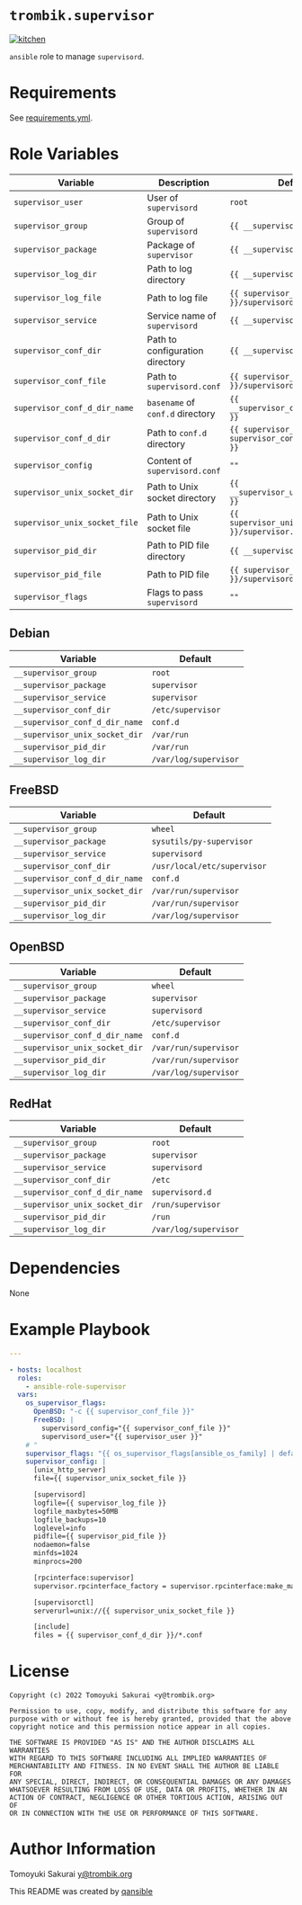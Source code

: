 # `trombik.supervisor`

[![kitchen](https://github.com/trombik/ansible-role-supervisor/actions/workflows/kitchen.yml/badge.svg)](https://github.com/trombik/ansible-role-supervisor/actions/workflows/kitchen.yml)

`ansible` role to manage `supervisord`.

# Requirements

See [requirements.yml](requirements.yml).

# Role Variables

| Variable | Description | Default |
|----------|-------------|---------|
| `supervisor_user` | User of `supervisord` | `root` |
| `supervisor_group` | Group of `supervisord` | `{{ __supervisor_group }}` |
| `supervisor_package` | Package of `supervisor` | `{{ __supervisor_package }}` |
| `supervisor_log_dir` | Path to log directory | `{{ __supervisor_log_dir }}` |
| `supervisor_log_file` | Path to log file | `{{ supervisor_log_dir }}/supervisord.log` |
| `supervisor_service` | Service name of `supervisord` | `{{ __supervisor_service }}` |
| `supervisor_conf_dir` | Path to configuration directory | `{{ __supervisor_conf_dir }}` |
| `supervisor_conf_file` | Path to `supervisord.conf` | `{{ supervisor_conf_dir }}/supervisord.conf` |
| `supervisor_conf_d_dir_name` | `basename` of `conf.d` directory | `{{ __supervisor_conf_d_dir_name }}` |
| `supervisor_conf_d_dir` | Path to `conf.d` directory | `{{ supervisor_conf_dir }}/{{ supervisor_conf_d_dir_name }}` |
| `supervisor_config` | Content of `supervisord.conf` | `""` |
| `supervisor_unix_socket_dir` | Path to Unix socket directory | `{{ __supervisor_unix_socket_dir }}` |
| `supervisor_unix_socket_file` | Path to Unix socket file | `{{ supervisor_unix_socket_dir }}/supervisor.sock` |
| `supervisor_pid_dir` | Path to PID file directory | `{{ __supervisor_pid_dir }}` |
| `supervisor_pid_file` | Path to PID file | `{{ supervisor_pid_dir }}/supervisord.pid` |
| `supervisor_flags` | Flags to pass `supervisord` | `""` |

## Debian

| Variable | Default |
|----------|---------|
| `__supervisor_group` | `root` |
| `__supervisor_package` | `supervisor` |
| `__supervisor_service` | `supervisor` |
| `__supervisor_conf_dir` | `/etc/supervisor` |
| `__supervisor_conf_d_dir_name` | `conf.d` |
| `__supervisor_unix_socket_dir` | `/var/run` |
| `__supervisor_pid_dir` | `/var/run` |
| `__supervisor_log_dir` | `/var/log/supervisor` |

## FreeBSD

| Variable | Default |
|----------|---------|
| `__supervisor_group` | `wheel` |
| `__supervisor_package` | `sysutils/py-supervisor` |
| `__supervisor_service` | `supervisord` |
| `__supervisor_conf_dir` | `/usr/local/etc/supervisor` |
| `__supervisor_conf_d_dir_name` | `conf.d` |
| `__supervisor_unix_socket_dir` | `/var/run/supervisor` |
| `__supervisor_pid_dir` | `/var/run/supervisor` |
| `__supervisor_log_dir` | `/var/log/supervisor` |

## OpenBSD

| Variable | Default |
|----------|---------|
| `__supervisor_group` | `wheel` |
| `__supervisor_package` | `supervisor` |
| `__supervisor_service` | `supervisord` |
| `__supervisor_conf_dir` | `/etc/supervisor` |
| `__supervisor_conf_d_dir_name` | `conf.d` |
| `__supervisor_unix_socket_dir` | `/var/run/supervisor` |
| `__supervisor_pid_dir` | `/var/run/supervisor` |
| `__supervisor_log_dir` | `/var/log/supervisor` |

## RedHat

| Variable | Default |
|----------|---------|
| `__supervisor_group` | `root` |
| `__supervisor_package` | `supervisor` |
| `__supervisor_service` | `supervisord` |
| `__supervisor_conf_dir` | `/etc` |
| `__supervisor_conf_d_dir_name` | `supervisord.d` |
| `__supervisor_unix_socket_dir` | `/run/supervisor` |
| `__supervisor_pid_dir` | `/run` |
| `__supervisor_log_dir` | `/var/log/supervisor` |

# Dependencies

None

# Example Playbook

```yaml
---

- hosts: localhost
  roles:
    - ansible-role-supervisor
  vars:
    os_supervisor_flags:
      OpenBSD: "-c {{ supervisor_conf_file }}"
      FreeBSD: |
        supervisord_config="{{ supervisor_conf_file }}"
        supervisord_user="{{ supervisor_user }}"
    # "
    supervisor_flags: "{{ os_supervisor_flags[ansible_os_family] | default('') }}"
    supervisor_config: |
      [unix_http_server]
      file={{ supervisor_unix_socket_file }}

      [supervisord]
      logfile={{ supervisor_log_file }}
      logfile_maxbytes=50MB
      logfile_backups=10
      loglevel=info
      pidfile={{ supervisor_pid_file }}
      nodaemon=false
      minfds=1024
      minprocs=200

      [rpcinterface:supervisor]
      supervisor.rpcinterface_factory = supervisor.rpcinterface:make_main_rpcinterface

      [supervisorctl]
      serverurl=unix://{{ supervisor_unix_socket_file }}

      [include]
      files = {{ supervisor_conf_d_dir }}/*.conf
```

# License

```
Copyright (c) 2022 Tomoyuki Sakurai <y@trombik.org>

Permission to use, copy, modify, and distribute this software for any
purpose with or without fee is hereby granted, provided that the above
copyright notice and this permission notice appear in all copies.

THE SOFTWARE IS PROVIDED "AS IS" AND THE AUTHOR DISCLAIMS ALL WARRANTIES
WITH REGARD TO THIS SOFTWARE INCLUDING ALL IMPLIED WARRANTIES OF
MERCHANTABILITY AND FITNESS. IN NO EVENT SHALL THE AUTHOR BE LIABLE FOR
ANY SPECIAL, DIRECT, INDIRECT, OR CONSEQUENTIAL DAMAGES OR ANY DAMAGES
WHATSOEVER RESULTING FROM LOSS OF USE, DATA OR PROFITS, WHETHER IN AN
ACTION OF CONTRACT, NEGLIGENCE OR OTHER TORTIOUS ACTION, ARISING OUT OF
OR IN CONNECTION WITH THE USE OR PERFORMANCE OF THIS SOFTWARE.
```

# Author Information

Tomoyuki Sakurai <y@trombik.org>

This README was created by [qansible](https://github.com/trombik/qansible)

